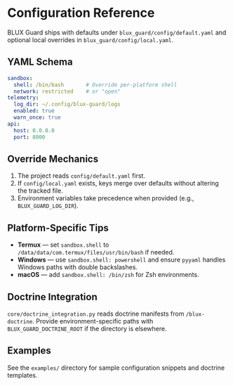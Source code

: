 # Configuration Reference

BLUX Guard ships with defaults under `blux_guard/config/default.yaml` and optional local overrides in
`blux_guard/config/local.yaml`.

## YAML Schema

```yaml
sandbox:
  shell: /bin/bash       # Override per-platform shell
  network: restricted    # or "open"
telemetry:
  log_dir: ~/.config/blux-guard/logs
  enabled: true
  warn_once: true
api:
  host: 0.0.0.0
  port: 8000
```

## Override Mechanics

1. The project reads `config/default.yaml` first.
2. If `config/local.yaml` exists, keys merge over defaults without altering the tracked file.
3. Environment variables take precedence when provided (e.g., `BLUX_GUARD_LOG_DIR`).

## Platform-Specific Tips

- **Termux** — set `sandbox.shell` to `/data/data/com.termux/files/usr/bin/bash` if needed.
- **Windows** — use `sandbox.shell: powershell` and ensure `pyyaml` handles Windows paths with double backslashes.
- **macOS** — add `sandbox.shell: /bin/zsh` for Zsh environments.

## Doctrine Integration

`core/doctrine_integration.py` reads doctrine manifests from `/blux-doctrine`. Provide environment-specific
paths with `BLUX_GUARD_DOCTRINE_ROOT` if the directory is elsewhere.

## Examples

See the `examples/` directory for sample configuration snippets and doctrine templates.
